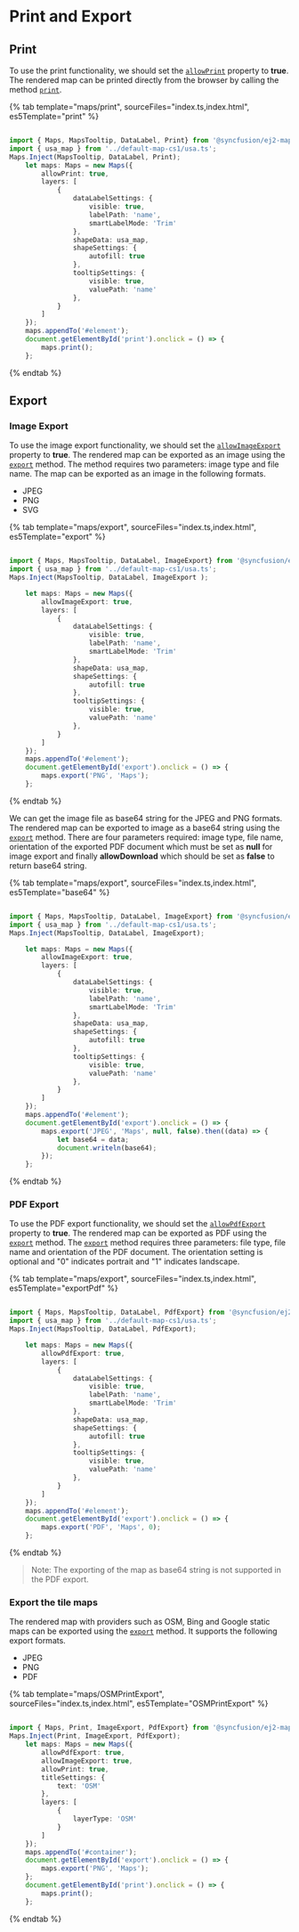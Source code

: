 # Print and Export

## Print

To use the print functionality, we should set the [`allowPrint`](../api/maps/#allowprint) property to **true**. The rendered map can be printed directly from the browser by calling the method [`print`](../api/maps/#print).

{% tab template="maps/print", sourceFiles="index.ts,index.html", es5Template="print" %}

```typescript

import { Maps, MapsTooltip, DataLabel, Print} from '@syncfusion/ej2-maps';
import { usa_map } from '../default-map-cs1/usa.ts';
Maps.Inject(MapsTooltip, DataLabel, Print);
    let maps: Maps = new Maps({
        allowPrint: true,
        layers: [
            {
                dataLabelSettings: {
                    visible: true,
                    labelPath: 'name',
                    smartLabelMode: 'Trim'
                },
                shapeData: usa_map,
                shapeSettings: {
                    autofill: true
                },
                tooltipSettings: {
                    visible: true,
                    valuePath: 'name'
                },
            }
        ]
    });
    maps.appendTo('#element');
    document.getElementById('print').onclick = () => {
        maps.print();
    };

```

{% endtab %}

## Export

### Image Export

To use the image export functionality, we should set the [`allowImageExport`](../api/maps/#allowimageexport) property to **true**. The rendered map can be exported as an image using the [`export`](../api/maps/#export) method. The method requires two parameters: image type and file name. The map can be exported as an image in the following formats.

* JPEG
* PNG
* SVG

{% tab template="maps/export", sourceFiles="index.ts,index.html", es5Template="export" %}

```typescript

import { Maps, MapsTooltip, DataLabel, ImageExport} from '@syncfusion/ej2-maps';
import { usa_map } from '../default-map-cs1/usa.ts';
Maps.Inject(MapsTooltip, DataLabel, ImageExport );

    let maps: Maps = new Maps({
        allowImageExport: true,
        layers: [
            {
                dataLabelSettings: {
                    visible: true,
                    labelPath: 'name',
                    smartLabelMode: 'Trim'
                },
                shapeData: usa_map,
                shapeSettings: {
                    autofill: true
                },
                tooltipSettings: {
                    visible: true,
                    valuePath: 'name'
                },
            }
        ]
    });
    maps.appendTo('#element');
    document.getElementById('export').onclick = () => {
        maps.export('PNG', 'Maps');
    };

```

{% endtab %}

We can get the image file as base64 string for the JPEG and PNG formats. The rendered map can be exported to image as a base64 string using the [`export`](../api/maps/#export) method. There are four parameters required: image type, file name, orientation of the exported PDF document which must be set as **null** for image export and finally **allowDownload** which should be set as **false** to return base64 string.

{% tab template="maps/export", sourceFiles="index.ts,index.html", es5Template="base64" %}

```typescript

import { Maps, MapsTooltip, DataLabel, ImageExport} from '@syncfusion/ej2-maps';
import { usa_map } from '../default-map-cs1/usa.ts';
Maps.Inject(MapsTooltip, DataLabel, ImageExport);

    let maps: Maps = new Maps({
        allowImageExport: true,
        layers: [
            {
                dataLabelSettings: {
                    visible: true,
                    labelPath: 'name',
                    smartLabelMode: 'Trim'
                },
                shapeData: usa_map,
                shapeSettings: {
                    autofill: true
                },
                tooltipSettings: {
                    visible: true,
                    valuePath: 'name'
                },
            }
        ]
    });
    maps.appendTo('#element');
    document.getElementById('export').onclick = () => {
        maps.export('JPEG', 'Maps', null, false).then((data) => {
            let base64 = data;
            document.writeln(base64);
        });
    };

```

{% endtab %}

### PDF Export

To use the PDF export functionality, we should set the [`allowPdfExport`](../api/maps/#allowpdfexport) property to **true**. The rendered map can be exported as PDF using the [`export`](../api/maps/#export) method. The [`export`](../api/maps/#export) method requires three parameters: file type, file name and orientation of the PDF document. The orientation setting is optional and "0" indicates portrait and "1" indicates landscape.

{% tab template="maps/export", sourceFiles="index.ts,index.html", es5Template="exportPdf" %}

```typescript

import { Maps, MapsTooltip, DataLabel, PdfExport} from '@syncfusion/ej2-maps';
import { usa_map } from '../default-map-cs1/usa.ts';
Maps.Inject(MapsTooltip, DataLabel, PdfExport);

    let maps: Maps = new Maps({
        allowPdfExport: true,
        layers: [
            {
                dataLabelSettings: {
                    visible: true,
                    labelPath: 'name',
                    smartLabelMode: 'Trim'
                },
                shapeData: usa_map,
                shapeSettings: {
                    autofill: true
                },
                tooltipSettings: {
                    visible: true,
                    valuePath: 'name'
                },
            }
        ]
    });
    maps.appendTo('#element');
    document.getElementById('export').onclick = () => {
        maps.export('PDF', 'Maps', 0);
    };

```

{% endtab %}

>Note: The exporting of the map as base64 string is not supported in the PDF export.

<!-- markdownlint-disable MD010 -->

### Export the tile maps

The rendered map with providers such as OSM, Bing and Google static maps can be exported using the [`export`](../api/maps/#export) method. It supports the following export formats.

* JPEG
* PNG
* PDF

{% tab template="maps/OSMPrintExport", sourceFiles="index.ts,index.html", es5Template="OSMPrintExport" %}

```typescript

import { Maps, Print, ImageExport, PdfExport} from '@syncfusion/ej2-maps';
Maps.Inject(Print, ImageExport, PdfExport);
    let maps: Maps = new Maps({
        allowPdfExport: true,
        allowImageExport: true,
        allowPrint: true,
        titleSettings: {
			text: 'OSM'
		},
        layers: [
            {
                layerType: 'OSM'
            }
        ]
    });
    maps.appendTo('#container');
    document.getElementById('export').onclick = () => {
        maps.export('PNG', 'Maps');
    };
    document.getElementById('print').onclick = () => {
        maps.print();
    };

```

{% endtab %}